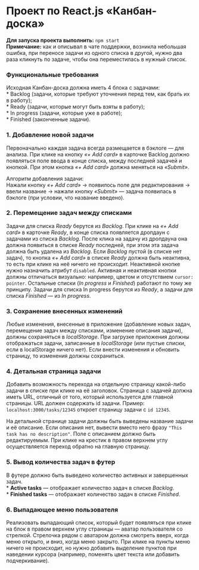 # Проект по React.js «Канбан-доска»

**Для запуска проекта выполнить:** ```npm start```
<br />**Примечание:** как и описывал в чате поддержки, возникла небольшая ошибка, при переносе задачи из одного списка в другой, нужно два раза кликнуть по задаче, чтобы она переместилась в нужный список.

### Функциональные требования
Исходная Канбан-доска должна иметь 4 блока с задачами:
<br /> * Backlog (задачи, которые требуют уточнения перед тем, как брать их в работу);
<br /> * Ready (задачи, которые могут быть взяты в работу);
<br /> * In progress (задачи, которые уже в работе);
<br /> * Finished (законченные задачи).


### 1. Добавление новой задачи
Первоначально каждая задача всегда размещается в бэклоге — для анализа. При клике на кнопку *«+ Add card»* в карточке Backlog должно появляться поле ввода в конце списка, между последней задачей и кнопкой. При этом кнопка *«+ Add card»* должна меняться на *«Submit»*. 

Алгоритм добавления задачи:  
Нажали кнопку *«+ Add card»* → появилось поле для редактирования → ввели название → нажали кнопку *«Submit»* — задача появилась в бэклоге (при условии, что название введено).

### 2. Перемещение задач между списками
Задачи для списка *Ready* берутся из *Backlog*. При клике на *«+ Add card»* в карточке *Ready*, в конце списка появляется дропдаун с задачами из списка *Backlog*. После клика на задачу из дропдауна она должна появиться в списке *Ready* последней, при этом эта задача должна быть удалена из *Backlog*.
Если *Backlog* пустой (в списке нет задач), то кнопка *«+ Add card»* в списке *Ready* должна быть неактивна, то есть при клике на неё ничего не происходит. Неактивной кнопке нужно назначить атрибут ```disabled```. Активная и неактивная кнопки должны отличаться визуально: например, цветом и отсутствием ```cursor: pointer```.
Остальные списки (*In progress* и *Finished*) работают по тому же принципу. Задачи для списка In progress берутся из *Ready*, а задачи для списка *Finished* — из *In progress*.

### 3. Сохранение внесенных изменений
Любые изменения, внесенные в приложение (добавление новых задач, перемещение задач между списками, изменение описания задачи), должны сохраняться в *localStorage*.
При загрузке приложения должны отображаться задачи, записанные в *localStorage* (или пустые списки, если в localStorage ничего нет). Если внести изменения и обновить страницу, то изменения должны сохраниться.

### 4. Детальная страница задачи
Добавить возможность перехода на отдельную страницу какой-либо задачи в списке при клике на её заголовок. Страница с задачей должна иметь URL, отличный от того, который используется для главной страницы. URL должен содержать id задачи. Пример: ```localhost:3000/tasks/12345``` откроет страницу задачи с ```id 12345```.

На детальной странице задачи должны быть выведены название задачи и её описание. Если описания нет, вывести вместо него фразу ```"This task has no description"```. Поле с описанием должно быть редактируемым. При клике на крестик в правом верхнем углу осуществляется переход обратно на главную страницу.

### 5. Вывод количества задач в футер
В футере должно быть выведено количество активных и завершенных задач.
<br /> * **Active tasks** — отображает количество задач в списке *Backlog*.
<br /> * **Finished tasks** — отображает количество задач в списке *Finished*.

### 6. Выпадающее меню пользователя
Реализовать выпадающий список, который будет появляться при клике на блок в правом верхнем углу страницы — аватар пользователя со стрелкой. Стрелочка рядом с аватаром должна смотреть вверх, когда меню открыто, и вниз, когда меню закрыто. При клике на пункты меню ничего не происходит, но нужно добавить выделение пунктов при наведении курсора (например, поменять цвет текста или добавить подчеркивание).
